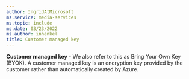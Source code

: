 ```yaml
---
author: IngridAtMicrosoft
ms.service: media-services
ms.topic: include
ms.date: 03/23/2022
ms.author: inhenkel
title: Customer managed key
---
```


**Customer managed key** - We also refer to this as Bring Your Own Key (BYOK). A customer managed key is an encryption key provided by the customer rather than automatically created by Azure.
